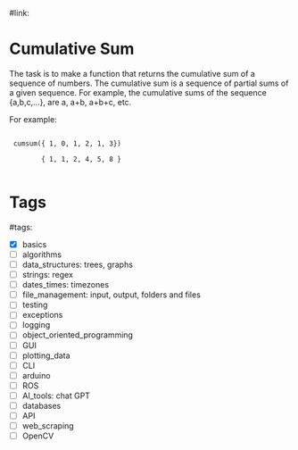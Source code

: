 #link:

# Cumulative Sum

The task is to make a function that returns the cumulative sum of a sequence of numbers. The cumulative sum is a sequence of partial sums of a given sequence. For example, the cumulative sums of the sequence {a,b,c,...}, are a, a+b, a+b+c, etc. 

For example:
```

 cumsum({ 1, 0, 1, 2, 1, 3})

        { 1, 1, 2, 4, 5, 8 } 
        
```

# Tags
#tags: 

- [x] basics
- [ ] algorithms
- [ ] data_structures: trees, graphs
- [ ] strings: regex
- [ ] dates_times: timezones
- [ ] file_management: input, output, folders and files
- [ ] testing
- [ ] exceptions
- [ ] logging
- [ ] object_oriented_programming
- [ ] GUI
- [ ] plotting_data
- [ ] CLI
- [ ] arduino
- [ ] ROS
- [ ] AI_tools: chat GPT
- [ ] databases
- [ ] API
- [ ] web_scraping
- [ ] OpenCV